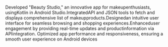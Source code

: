 Developed "Beauty Studio," an innovative app for makeupenthusiasts, usingKotlin in Android Studio.IntegratedAPI and JSON
tools to fetch and displaya comprehensive list of makeupproducts.Designedan intuitive user interface for seamless browsing and
shopping experiences.Enhanceduser engagement by providing real-time updates and productinformation via APIintegration.
Optimized app performance and responsiveness, ensuring a smooth user experience on Android devices
